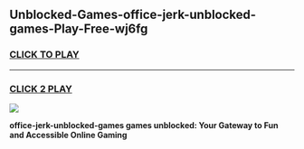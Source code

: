 
## Unblocked-Games-office-jerk-unblocked-games-Play-Free-wj6fg
<h3>
<a href="https://premium76.site?title=office-jerk-unblocked-games&ref=23A">CLICK TO PLAY</a></h3>
<hr>

<h3>
<a href="https://premium76.site?title=office-jerk-unblocked-games&ref=23A">CLICK 2 PLAY</a>
  
</h3>

<a href="https://premium76.site?title=office-jerk-unblocked-games&ref=23A"><img src="https://clearcache.store/games.png"></a>


**office-jerk-unblocked-games games unblocked: Your Gateway to Fun and Accessible Online Gaming**
